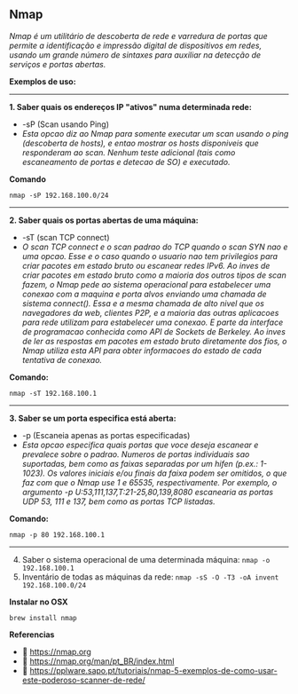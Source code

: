 ## **Nmap**
*Nmap é um utilitário de descoberta de rede e varredura de portas que permite a identificação e impressão digital de dispositivos em redes, usando um grande número de sintaxes para auxiliar na detecção de serviços e portas abertas.*

**Exemplos de uso:**

-----------------------------------

**1. Saber quais os endereços IP "ativos" numa determinada rede:**
  - -sP (Scan usando Ping)
  - *Esta opcao diz ao Nmap para somente executar um scan usando o ping (descoberta de hosts), e entao mostrar os hosts disponiveis que responderam ao scan. Nenhum teste adicional (tais como escaneamento de portas e detecao de SO) e executado.*

  **Comando**
  ```
  nmap -sP 192.168.100.0/24
  ```

-----------------------------------

**2. Saber quais os portas abertas de uma máquina:**
  - -sT (scan TCP connect)
  - *O scan TCP connect e o scan padrao do TCP quando o scan SYN nao e uma opcao. Esse e o caso quando o usuario nao tem privilegios para criar pacotes em estado bruto ou escanear redes IPv6. Ao inves de criar pacotes em estado bruto como a maioria dos outros tipos de scan fazem, o Nmap pede ao sistema operacional para estabelecer uma conexao com a maquina e porta alvos enviando uma chamada de sistema connect(). Essa e a mesma chamada de alto nivel que os navegadores da web, clientes P2P, e a maioria das outras aplicacoes para rede utilizam para estabelecer uma conexao. E parte da interface de programacao conhecida como API de Sockets de Berkeley. Ao inves de ler as respostas em pacotes em estado bruto diretamente dos fios, o Nmap utiliza esta API para obter informacoes do estado de cada tentativa de conexao.*

  **Comando:**
  ```
  nmap -sT 192.168.100.1
  ```

-----------------------------------

**3. Saber se um porta especifica está aberta:**
  - -p <faixa de portas> (Escaneia apenas as portas especificadas)
  - *Esta opcao especifica quais portas que voce deseja escanear e prevalece sobre o padrao. Numeros de portas individuais sao suportadas, bem como as faixas separadas por um hifen (p.ex.: 1-1023). Os valores iniciais e/ou finais da faixa podem ser omitidos, o que faz com que o Nmap use 1 e 65535, respectivamente. Por exemplo, o argumento -p U:53,111,137,T:21-25,80,139,8080 escanearia as portas UDP 53, 111 e 137, bem como as portas TCP listadas.*
  
  **Comando:**
  ```
  nmap -p 80 192.168.100.1
  ```
  
-----------------------------------

  4. Saber o sistema operacional de uma determinada máquina: `nmap -o 192.168.100.1`
  5. Inventário de todas as máquinas da rede: `nmap -sS -O -T3 -oA invent 192.168.100.0/24`

**Instalar no OSX**
```
brew install nmap
```
**Referencias**
- :bookmark:  https://nmap.org
- :bookmark:  https://nmap.org/man/pt_BR/index.html
- :bookmark:  https://pplware.sapo.pt/tutoriais/nmap-5-exemplos-de-como-usar-este-poderoso-scanner-de-rede/


